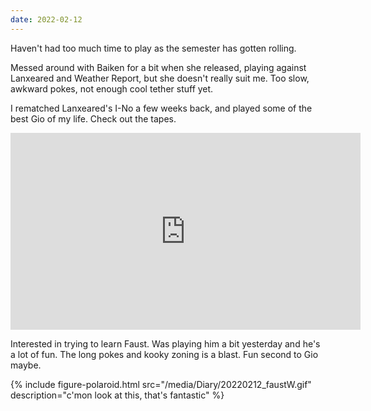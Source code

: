 ```yaml
---
date: 2022-02-12
---
```

Haven't had too much time to play as the semester has gotten rolling.

Messed around with Baiken for a bit when she released, playing against Lanxeared and Weather Report, but she doesn't really suit me. Too slow, awkward pokes, not enough cool tether stuff yet.

I rematched Lanxeared's I-No a few weeks back, and played some of the best Gio of my life. Check out the tapes.

<iframe width="560" height="315" src="https://www.youtube.com/embed/rFFx2CcPPZc" title="YouTube video player" frameborder="0" allow="accelerometer; autoplay; clipboard-write; encrypted-media; gyroscope; picture-in-picture" allowfullscreen></iframe>

Interested in trying to learn Faust. Was playing him a bit yesterday and he's a lot of fun. The long pokes and kooky zoning is a blast. Fun second to Gio maybe.

{% include figure-polaroid.html 
    src="/media/Diary/20220212_faustW.gif" 
    description="c'mon look at this, that's fantastic" %}